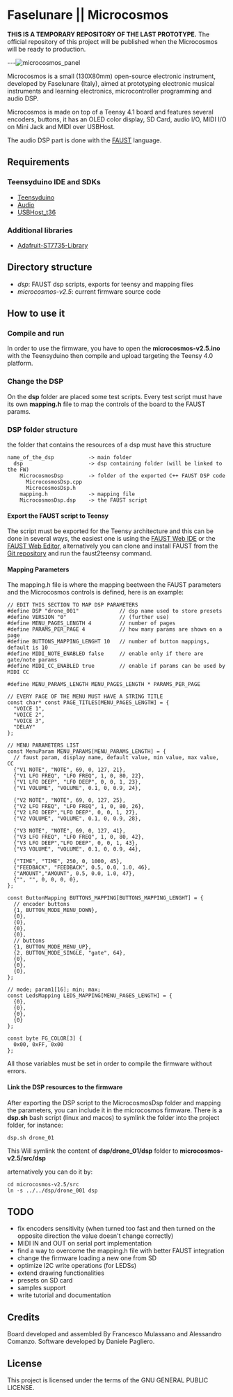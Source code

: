 # Faselunare || Microcosmos


**THIS IS A TEMPORARY REPOSITORY OF THE LAST PROTOTYPE.**
The official repository of this project will be published when the Microcosmos will be ready to production.

---![microcosmos_panel](https://user-images.githubusercontent.com/4963780/137288007-3839c66b-f938-47f7-9baa-17c5f186b67f.jpg)


Microcosmos is a small (130X80mm) open-source electronic instrument, developed by Faselunare (Italy), aimed at prototyping electronic musical instruments and learning electronics, microcontroller programming and audio DSP.

Microcosmos is made on top of a Teensy 4.1 board and features several encoders, buttons, it has an OLED color display, SD Card, audio I/O, MIDI I/O on Mini Jack and MIDI over USBHost.

The audio DSP part is done with the [FAUST](https://faust.grame.fr/) language.

## Requirements

### Teensyduino IDE and SDKs

- [Teensyduino](https://www.pjrc.com/teensy/teensyduino.html)
- [Audio](https://www.pjrc.com/teensy/td_libs_Audio.html)
- [USBHost_t36](https://github.com/PaulStoffregen/USBHost_t36)

### Additional libraries

- [Adafruit-ST7735-Library](https://github.com/adafruit/Adafruit-ST7735-Library)

## Directory structure

- *dsp*: FAUST dsp scripts, exports for teensy and mapping files
- *microcosmos-v2.5*: current firmware source code

## How to use it

### Compile and run

In order to use the firmware, you have to open the **microcosmos-v2.5.ino** with the Teensyduino then compile and upload targeting the Teensy 4.0 platform.

### Change the DSP

On the **dsp** folder are placed some test scripts. Every test script must have its own **mapping.h** file to map the controls of the board to the FAUST params.

### DSP folder structure

the folder that contains the resources of a dsp must have this structure

```
name_of_the_dsp           -> main folder
  dsp                     -> dsp containing folder (will be linked to the FW)
    MicrocosmosDsp        -> folder of the exported C++ FAUST DSP code
      MicrocosmosDsp.cpp  
      MicrocosmosDsp.h
    mapping.h             -> mapping file
    MicrocosmosDsp.dsp    -> the FAUST script
```

#### Export the FAUST script to Teensy

The script must be exported for the Teensy architecture and this can be done in several ways, the easiest one is using the [FAUST Web IDE](https://faustide.grame.fr/) or the [FAUST Web Editor](https://faustide.grame.fr/), alternatively you can clone and install FAUST from the [Git repository](https://github.com/grame-cncm/faust) and run the faust2teensy command.

#### Mapping Parameters

The mapping.h file is where the mapping beetween the FAUST parameters and the Microcosmos controls is defined, here is an example:

```
// EDIT THIS SECTION TO MAP DSP PARAMETERS
#define DSP "drone_001"             // dsp name used to store presets
#define VERSION "0"                 // (further use)
#define MENU_PAGES_LENGTH 4         // number of pages
#define PARAMS_PER_PAGE 4           // how many params are shown on a page
#define BUTTONS_MAPPING_LENGHT 10   // number of button mappings, default is 10
#define MIDI_NOTE_ENABLED false     // enable only if there are gate/note params
#define MIDI_CC_ENABLED true        // enable if params can be used by MIDI CC

#define MENU_PARAMS_LENGTH MENU_PAGES_LENGTH * PARAMS_PER_PAGE

// EVERY PAGE OF THE MENU MUST HAVE A STRING TITLE
const char* const PAGE_TITLES[MENU_PAGES_LENGTH] = {
  "VOICE 1",
  "VOICE 2",
  "VOICE 3",
  "DELAY"
};

// MENU PARAMETERS LIST
const MenuParam MENU_PARAMS[MENU_PARAMS_LENGTH] = {
  // faust param, display name, default value, min value, max value, CC
  {"V1 NOTE", "NOTE", 69, 0, 127, 21},
  {"V1 LFO FREQ", "LFO FREQ", 1, 0, 80, 22},
  {"V1 LFO DEEP", "LFO DEEP", 0, 0, 1, 23},
  {"V1 VOLUME", "VOLUME", 0.1, 0, 0.9, 24},

  {"V2 NOTE", "NOTE", 69, 0, 127, 25},
  {"V2 LFO FREQ", "LFO FREQ", 1, 0, 80, 26},
  {"V2 LFO DEEP","LFO DEEP", 0, 0, 1, 27},
  {"V2 VOLUME", "VOLUME", 0.1, 0, 0.9, 28},

  {"V3 NOTE", "NOTE", 69, 0, 127, 41},
  {"V3 LFO FREQ", "LFO FREQ", 1, 0, 80, 42},
  {"V3 LFO DEEP","LFO DEEP", 0, 0, 1, 43},
  {"V3 VOLUME", "VOLUME", 0.1, 0, 0.9, 44},

  {"TIME", "TIME", 250, 0, 1000, 45},
  {"FEEDBACK", "FEEDBACK", 0.5, 0.0, 1.0, 46},
  {"AMOUNT","AMOUNT", 0.5, 0.0, 1.0, 47},
  {"", "", 0, 0, 0, 0},
};

const ButtonMapping BUTTONS_MAPPING[BUTTONS_MAPPING_LENGHT] = {
  // encoder buttons
  {1, BUTTON_MODE_MENU_DOWN},
  {0},
  {0},
  {0},
  {0},
  // buttons
  {1, BUTTON_MODE_MENU_UP},
  {2, BUTTON_MODE_SINGLE, "gate", 64},
  {0},
  {0},
  {0},
};

// mode; param1[16]; min; max;
const LedsMapping LEDS_MAPPING[MENU_PAGES_LENGTH] = {
  {0},
  {0},
  {0},
  {0}
};

const byte FG_COLOR[3] {
  0x00, 0xFF, 0x00
};
```

All those variables must be set in order to compile the firmware without errors.

#### Link the DSP resources to the firmware

After exporting the DSP script to the MicrocosmosDsp folder and mapping the parameters, you can include it in the microcosmos firmware.
There is a **dsp.sh** bash script (linux and macos) to symlink the folder into the project folder, for instance:

```
dsp.sh drone_01
```

This Will symlink the content of **dsp/drone_01/dsp** folder to **microcosmos-v2.5/src/dsp**

arternatively you can do it by:

```
cd microcosmos-v2.5/src
ln -s ../../dsp/drone_001 dsp
```

## TODO

- fix encoders sensitivity (when turned too fast and then turned on the opposite direction the value doesn't change correctly)
- MIDI IN and OUT on serial port implementation
- find a way to overcome the mapping.h file with better FAUST integration
- change the firmware loading a new one from SD
- optimize I2C write operations (for LEDSs)
- extend drawing functionalities
- presets on SD card
- samples support
- write tutorial and documentation

## Credits

Board developed and assembled By Francesco Mulassano and Alessandro Comanzo.
Software developed by Daniele Pagliero.

## License

This project is licensed under the terms of the GNU GENERAL PUBLIC LICENSE.
